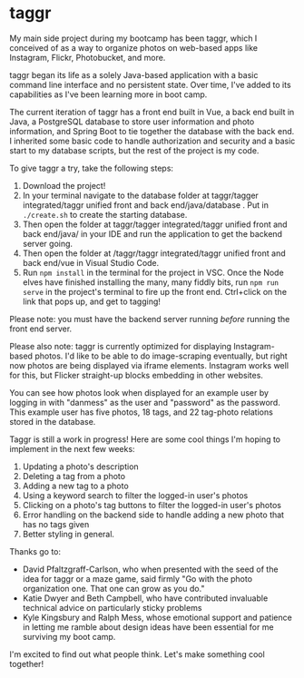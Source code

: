 # taggr


My main side project during my bootcamp has been taggr, which I conceived of as a way to organize photos on web-based apps like Instagram, Flickr, Photobucket, and more.

taggr began its life as a solely Java-based application with a basic command line interface and no persistent state. Over time, I've added to its capabilities as I've been learning more in boot camp. 

The current iteration of taggr has a front end built in Vue, a back end built in Java, a PostgreSQL database to store user information and photo information, and Spring Boot to tie together the database with the back end. I inherited some basic code to handle authorization and security and a basic start to my database scripts, but the rest of the project is my code. 

To give taggr a try, take the following steps: 
1) Download the project! 
2) In your terminal navigate to the database folder at taggr/tagger integrated/taggr unified front and back end/java/database . Put in ```./create.sh``` to create the starting database. 
3) Then open the folder at taggr/tagger integrated/taggr unified front and back end/java/ in your IDE and run the application to get the backend server going.
4) Then open the folder at /taggr/taggr integrated/taggr unified front and back end/vue in Visual Studio Code.
5) Run ```npm install``` in the terminal for the project in VSC. Once the Node elves have finished installing the many, many fiddly bits, run ```npm run serve``` in the project's terminal to fire up the front end. Ctrl+click on the link that pops up, and get to tagging!

Please note: you must have the backend server running *before* running the front end server.

Please also note: taggr is currently optimized for displaying Instagram-based photos. I'd like to be able to do image-scraping eventually, but right now photos are being displayed via iframe elements. Instagram works well for this, but Flicker straight-up blocks embedding in other websites.

You can see how photos look when displayed for an example user by logging in with "danmess" as the user and "password" as the password. This example user has five photos, 18 tags, and 22 tag-photo relations stored in the database.

Taggr is still a work in progress! Here are some cool things I'm hoping to implement in the next few weeks:

1) Updating a photo's description
2) Deleting a tag from a photo
3) Adding a new tag to a photo
4) Using a keyword search to filter the logged-in user's photos
5) Clicking on a photo's tag buttons to filter the logged-in user's photos
6) Error handling on the backend side to handle adding a new photo that has no tags given
7) Better styling in general.

Thanks go to: 

- David Pfaltzgraff-Carlson, who when presented with the seed of the idea for taggr or a maze game, said firmly "Go with the photo organization one. That one can grow as you do."
- Katie Dwyer and Beth Campbell, who have contributed invaluable technical advice on particularly sticky problems
- Kyle Kingsbury and Ralph Mess, whose emotional support and patience in letting me ramble about design ideas have been essential for me surviving my boot camp.

I'm excited to find out what people think. Let's make something cool together!
